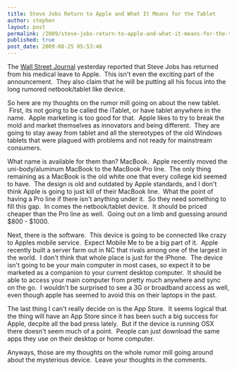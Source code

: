 ```yaml
---
title: Steve Jobs Return to Apple and What It Means for the Tablet
author: stephen
layout: post
permalink: /2009/steve-jobs-return-to-apple-and-what-it-means-for-the-tablet/
published: true
post_date: 2009-08-25 05:53:46
---
```

The <a href="http://online.wsj.com/article/SB125115760997755251.html">Wall Street Journal</a> yesterday reported that Steve Jobs has returned from his medical leave to Apple.  This isn't even the exciting part of the announcement.  They also claim that he will be putting all his focus into the long rumored netbook/tablet like device.

So here are my thoughts on the rumor mill going on about the new tablet.  First, its not going to be called the iTablet, or have tablet anywhere in the name.  Apple marketing is too good for that.  Apple likes to try to break the mold and market themselves as innovators and being different.  They are going to stay away from tablet and all the stereotypes of the old Windows tablets that were plagued with problems and not ready for mainstream consumers.

What name is available for them than? MacBook.  Apple recently moved the uni-body/aluminum MacBook to the MacBook Pro line.  The only thing remaining as a MacBook is the old white one that every college kid seemed to have.  The design is old and outdated by Apple standards, and I don't think Apple is going to just kill of their MacBook line.  What the point of having a Pro line if there isn't anything under it.  So they need something to fill this gap.  In comes the netbook/tablet device.  It should be priced cheaper than the Pro line as well.  Going out on a limb and guessing around $800 - $1000.

Next, there is the software.  This device is going to be connected like crazy to Apples mobile service.  Expect Mobile Me to be a big part of it.  Apple recently built a server farm out in NC that rivals among one of the largest in the world.  I don't think that whole place is just for the iPhone.  The device isn't going to be your main computer in most cases, so expect it to be marketed as a companion to your current desktop computer.  It should be able to access your main computer from pretty much anywhere and sync on the go.  I wouldn't be surprised to see a 3G or broadband access as well, even though apple has seemed to avoid this on their laptops in the past.

The last thing I can't really decide on is the App Store.  It seems logical that the thing will have an App Store since it has been such a big success for Apple, decpite all the bad press lately.  But if the device is running OSX there doesn't seem much of a point.  People can just download the same apps they use on their desktop or home computer.

Anyways, those are my thoughts on the whole rumor mill going around about the mysterious device.  Leave your thoughts in the comments.
